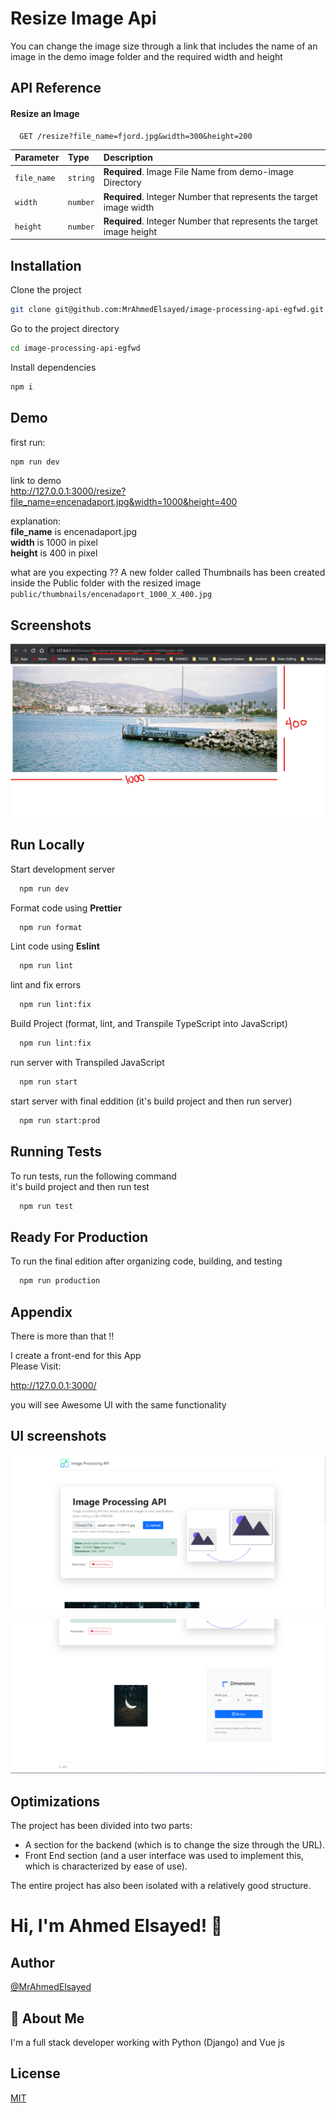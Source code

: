 
# Resize Image Api

You can change the image size through a link that includes the name of an image in the demo image folder and the required width and height

## API Reference

#### Resize an Image

```http
  GET /resize?file_name=fjord.jpg&width=300&height=200
```

| Parameter | Type     | Description                |
| :-------- | :------- | :------------------------- |
| `file_name` | `string` | **Required**. Image File Name from demo-image Directory |
| `width` | `number` | **Required**. Integer Number that represents the target image width |
| `height` | `number` | **Required**. Integer Number that represents the target image height |



## Installation

Clone the project

```bash
git clone git@github.com:MrAhmedElsayed/image-processing-api-egfwd.git
```
Go to the project directory

```bash
cd image-processing-api-egfwd
```

Install dependencies

```bash
npm i
```
    
## Demo

first run:
```bash
npm run dev
```
link to demo   
http://127.0.0.1:3000/resize?file_name=encenadaport.jpg&width=1000&height=400

explanation:   
**file_name** is encenadaport.jpg    
**width** is 1000 in pixel   
**height** is 400 in pixel  

what are you expecting ?? A new folder called Thumbnails has been created inside the Public folder with the resized image   
`public/thumbnails/encenadaport_1000_X_400.jpg`



## Screenshots

![App Screenshot](https://github.com/MrAhmedElsayed/image-processing-api-egfwd/blob/main/public/images/backend-screenshoot.png)


## Run Locally

Start development server

```bash
  npm run dev
```

Format code using **Prettier**

```bash
  npm run format
```

Lint code using **Eslint**

```bash
  npm run lint
```

lint and fix errors

```bash
  npm run lint:fix
```

Build Project (format, lint, and Transpile TypeScript into JavaScript) 

```bash
  npm run lint:fix
```

run server with Transpiled JavaScript

```bash
  npm run start 
```

start server with final eddition (it's build project and then run server)

```bash
  npm run start:prod 
```
## Running Tests

To run tests, run the following command   
it's build project and then run test

```bash
  npm run test
```
## Ready For Production

To run the final edition after organizing code, building, and testing

```bash
  npm run production
```
## Appendix

There is more than that !!

I create a front-end for this App  
Please Visit:

http://127.0.0.1:3000/

you will see Awesome UI with the same functionality



## UI screenshots

![App Screenshot](https://github.com/MrAhmedElsayed/image-processing-api-egfwd/blob/main/public/images/Screenshot1.png)

![App Screenshot2](https://github.com/MrAhmedElsayed/image-processing-api-egfwd/blob/main/public/images/Screenshot2.png)
## Optimizations

The project has been divided into two parts:
- A section for the backend (which is to change the size through the URL).
- Front End section (and a user interface was used to implement this, which is characterized by ease of use).

The entire project has also been isolated with a relatively good structure.
# Hi, I'm Ahmed Elsayed! 👋


## Author

[@MrAhmedElsayed](https://github.com/MrAhmedElsayed)


## 🚀 About Me
I'm a full stack developer working with Python (Django) and Vue js


## License

[MIT](https://choosealicense.com/licenses/mit/)

